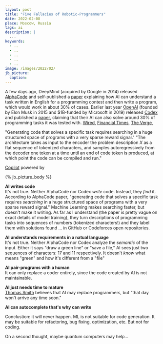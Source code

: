 ```yaml
---
layout: post
title: "Five Fallacies of Robotic-Programmers"
date: 2022-02-08
place: Moscow, Russia
tags: ai
description: |
  ...
keywords:
  - ..
  - ..
  - ..
  - ..
  - ..
image: /images/2022/02/
jb_picture:
  caption:
---
```


A few days ago, DeepMind (acquired by Google in 2014) released
[AlphaCode](https://alphacode.deepmind.com) and self-published
a
[paper](https://storage.googleapis.com/deepmind-media/AlphaCode/competition_level_code_generation_with_alphacode.pdf)
explaining how AI can understand a task written in English 
for a programming contest and then write a program, which
would work in about 30% of cases.
Earlier last year [OpenAI](https://en.wikipedia.org/wiki/OpenAI) 
(founded by Elon Musk in 2015 and $1B-funded by Microsoft in 2019)
released [Codex](https://openai.com/blog/openai-codex/)
and published a [paper](https://arxiv.org/abs/2107.03374), claiming
that their AI can also solve around 30% of programming tasks it was
tested with.
[Wired](https://www.wired.com/story/ai-write-code-like-humans-bugs/),
[Financial Times](https://www.ft.com/content/65477c33-cb72-418d-b03d-b60cfc5a8b5d),
[The Verge](https://www.theverge.com/2022/2/2/22914085/alphacode-ai-coding-program-automatic-deepmind-codeforce),


"Generating code that solves a specific task requires searching in a huge structured space of programs
with a very sparse reward signal."
"The architecture takes as input to the encoder the problem description _X_ as a flat sequence of tokenized characters, and samples autoregressively from the decoder one token at a time until an end of code token is produced,
at which point the code can be compiled and run."

[Copilot](https://copilot.github.com) powered by


<!--more-->

{% jb_picture_body %}

**AI writes code**<br/>
It's not true.
Neither AlphaCode nor Codex _write_ code. Instead, they _find_ it.
According to AlphaCode paper, "generating code that solves a specific task 
requires _searching_ in a huge structured space of programs
with a very sparse reward signal." Machine Learning makes searching
faster, but doesn't make it writing. As far as I understand (the paper
is pretty vague on exact details of model training), they turn
descriptions of programming tasks into sequences of numbers (tokenized characters!)
and they label them with solutions found ... in GitHub or Codeforces open repositories.

**AI understands requirements in a natual language**<br/>
It's not true.
Neither AlphaCode nor Codex analyze the _semantic_ of the input. Either it
says "draw a green line" or "save a file," AI sees just two sequences of characters:
17 and 11 respectively. It doesn't _know_ what means "green" and how it's different
from a "file"

**AI pair-programs with a human**<br/>
It can only replace a coder entirely, since the code created by AI is not maintainable. 

**AI just needs time to mature**<br/>
[Thomas Smith](https://spectrum.ieee.org/openai-wont-replace-coders) believes
that AI may replace programmers, but "that day won't arrive any time soon."

**AI can autocomplete that's why can write**<br/>

Conclustion: it will never happen. ML is not suitable for code 
generation. It may be suitable for refactoring, bug fixing,
optimization, etc. But not for coding.

On a second thought, maybe quantum computers may help...